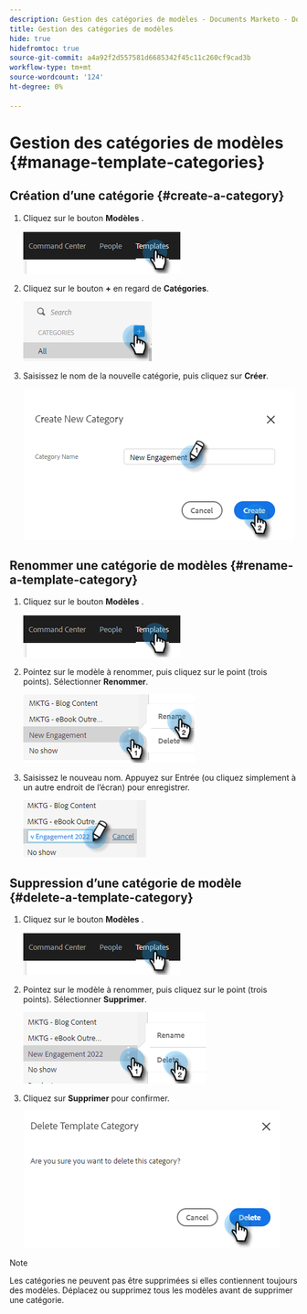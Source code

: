 ```yaml
---
description: Gestion des catégories de modèles - Documents Marketo - Documentation du produit
title: Gestion des catégories de modèles
hide: true
hidefromtoc: true
source-git-commit: a4a92f2d557581d6685342f45c11c260cf9cad3b
workflow-type: tm+mt
source-wordcount: '124'
ht-degree: 0%

---
```


# Gestion des catégories de modèles {#manage-template-categories}

## Création d’une catégorie {#create-a-category}

1. Cliquez sur le bouton **Modèles** .

   ![](assets/manage-template-categories-1.png)

1. Cliquez sur le bouton **+** en regard de **Catégories**.

   ![](assets/manage-template-categories-2.png)

1. Saisissez le nom de la nouvelle catégorie, puis cliquez sur **Créer**.

   ![](assets/manage-template-categories-3.png)

## Renommer une catégorie de modèles {#rename-a-template-category}

1. Cliquez sur le bouton **Modèles** .

   ![](assets/manage-template-categories-4.png)

1. Pointez sur le modèle à renommer, puis cliquez sur le point (trois points). Sélectionner **Renommer**.

   ![](assets/manage-template-categories-5.png)

1. Saisissez le nouveau nom. Appuyez sur Entrée (ou cliquez simplement à un autre endroit de l’écran) pour enregistrer.

   ![](assets/manage-template-categories-6.png)

## Suppression d’une catégorie de modèle {#delete-a-template-category}

1. Cliquez sur le bouton **Modèles** .

   ![](assets/manage-template-categories-7.png)

1. Pointez sur le modèle à renommer, puis cliquez sur le point (trois points). Sélectionner **Supprimer**.

   ![](assets/manage-template-categories-8.png)

1. Cliquez sur **Supprimer** pour confirmer.

   ![](assets/manage-template-categories-9.png)

>[!NOTE]
>
>Les catégories ne peuvent pas être supprimées si elles contiennent toujours des modèles. Déplacez ou supprimez tous les modèles avant de supprimer une catégorie.
